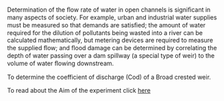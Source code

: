 Determination of the ﬂow rate of water in open channels is signiﬁcant in many aspects of society. For example, urban and industrial water supplies must be measured so that demands are satisﬁed; the amount of water required for the dilution of pollutants being wasted into a river can be calculated mathematically, but metering devices are required to measure the supplied ﬂow; and ﬂood damage can be determined by correlating the depth of water passing over a dam spillway (a special type of weir) to the volume of water ﬂowing downstream. 

To determine the coefficient of discharge (Cod) of a Broad crested weir. 

To read about the Aim of the experiment click [here](docs/6.Channels.pdf)
